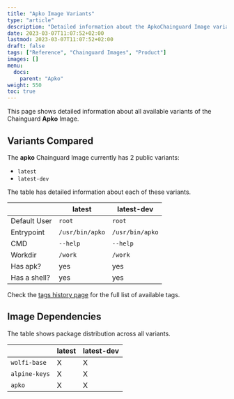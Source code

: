 ```yaml
---
title: "Apko Image Variants"
type: "article"
description: "Detailed information about the ApkoChainguard Image variants"
date: 2023-03-07T11:07:52+02:00
lastmod: 2023-03-07T11:07:52+02:00
draft: false
tags: ["Reference", "Chainguard Images", "Product"]
images: []
menu:
  docs:
    parent: "Apko"
weight: 550
toc: true
---
```


This page shows detailed information about all available variants of the Chainguard **Apko** Image.

## Variants Compared
The **apko** Chainguard Image currently has 2 public variants: 

- `latest`
- `latest-dev`

The table has detailed information about each of these variants.

|              | latest          | latest-dev      |
|--------------|-----------------|-----------------|
| Default User | `root`          | `root`          |
| Entrypoint   | `/usr/bin/apko` | `/usr/bin/apko` |
| CMD          | `--help`        | `--help`        |
| Workdir      | `/work`         | `/work`         |
| Has apk?     | yes             | yes             |
| Has a shell? | yes             | yes             |

Check the [tags history page](/chainguard/chainguard-images/reference/apko/tags_history/) for the full list of available tags.
## Image Dependencies
The table shows package distribution across all variants.

|               | latest | latest-dev |
|---------------|--------|------------|
| `wolfi-base`  | X      | X          |
| `alpine-keys` | X      | X          |
| `apko`        | X      | X          |
